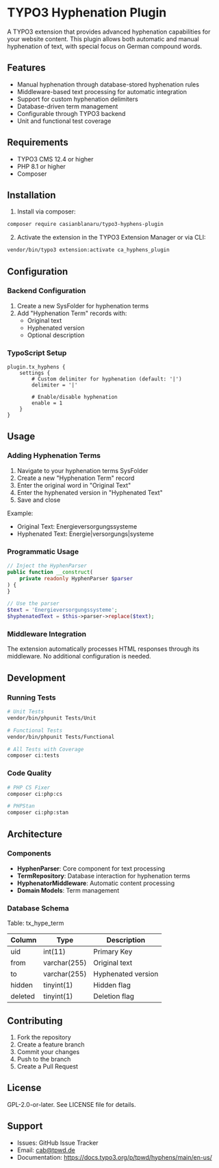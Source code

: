 # TYPO3 Hyphenation Plugin

A TYPO3 extension that provides advanced hyphenation capabilities for your website content. This plugin allows both automatic and manual hyphenation of text, with special focus on German compound words.

## Features

- Manual hyphenation through database-stored hyphenation rules
- Middleware-based text processing for automatic integration
- Support for custom hyphenation delimiters
- Database-driven term management
- Configurable through TYPO3 backend
- Unit and functional test coverage

## Requirements

- TYPO3 CMS 12.4 or higher
- PHP 8.1 or higher
- Composer

## Installation

1. Install via composer:
```bash
composer require casianblanaru/typo3-hyphens-plugin
```

2. Activate the extension in the TYPO3 Extension Manager or via CLI:
```bash
vendor/bin/typo3 extension:activate ca_hyphens_plugin
```

## Configuration

### Backend Configuration

1. Create a new SysFolder for hyphenation terms
2. Add "Hyphenation Term" records with:
   - Original text
   - Hyphenated version
   - Optional description

### TypoScript Setup

```typoscript
plugin.tx_hyphens {
    settings {
        # Custom delimiter for hyphenation (default: '|')
        delimiter = '|'
        
        # Enable/disable hyphenation
        enable = 1
    }
}
```

## Usage

### Adding Hyphenation Terms

1. Navigate to your hyphenation terms SysFolder
2. Create a new "Hyphenation Term" record
3. Enter the original word in "Original Text"
4. Enter the hyphenated version in "Hyphenated Text"
5. Save and close

Example:
- Original Text: Energieversorgungssysteme
- Hyphenated Text: Energie|versorgungs|systeme

### Programmatic Usage

```php
// Inject the HyphenParser
public function __construct(
    private readonly HyphenParser $parser
) {
}

// Use the parser
$text = 'Energieversorgungssysteme';
$hyphenatedText = $this->parser->replace($text);
```

### Middleware Integration

The extension automatically processes HTML responses through its middleware. No additional configuration is needed.

## Development

### Running Tests

```bash
# Unit Tests
vendor/bin/phpunit Tests/Unit

# Functional Tests
vendor/bin/phpunit Tests/Functional

# All Tests with Coverage
composer ci:tests
```

### Code Quality

```bash
# PHP CS Fixer
composer ci:php:cs

# PHPStan
composer ci:php:stan
```

## Architecture

### Components

- **HyphenParser**: Core component for text processing
- **TermRepository**: Database interaction for hyphenation terms
- **HyphenatorMiddleware**: Automatic content processing
- **Domain Models**: Term management

### Database Schema

Table: tx_hype_term

| Column   | Type         | Description           |
|----------|-------------|-----------------------|
| uid      | int(11)     | Primary Key          |
| from     | varchar(255)| Original text        |
| to       | varchar(255)| Hyphenated version   |
| hidden   | tinyint(1)  | Hidden flag          |
| deleted  | tinyint(1)  | Deletion flag        |

## Contributing

1. Fork the repository
2. Create a feature branch
3. Commit your changes
4. Push to the branch
5. Create a Pull Request

## License

GPL-2.0-or-later. See LICENSE file for details.

## Support

- Issues: GitHub Issue Tracker
- Email: cab@tpwd.de
- Documentation: https://docs.typo3.org/p/tpwd/hyphens/main/en-us/ 
